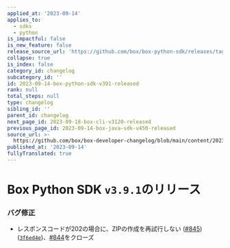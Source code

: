 ```yaml
---
applied_at: '2023-09-14'
applies_to:
  - sdks
  - python
is_impactful: false
is_new_feature: false
release_source_url: 'https://github.com/box/box-python-sdk/releases/tag/v3.9.1'
collapse: true
is_index: false
category_id: changelog
subcategory_id: ''
id: 2023-09-14-box-python-sdk-v391-released
rank: null
total_steps: null
type: changelog
sibling_id: ''
parent_id: changelog
next_page_id: 2023-09-18-box-cli-v3120-released
previous_page_id: 2023-09-14-box-java-sdk-v450-released
source_url: >-
  https://github.com/box/box-developer-changelog/blob/main/content/2023/09-14-box-python-sdk-v391-released.md
published_at: '2023-09-14'
fullyTranslated: true
---
```

# Box Python SDK `v3.9.1`のリリース

### バグ修正

* レスポンスコードが202の場合に、ZIPの作成を再試行しない ([#845][1]) ([`3f6ed4e`][2])、[#844][3]をクローズ

[1]: https://github.com/box/box-python-sdk/issues/845

[2]: https://github.com/box/box-python-sdk/commit/3f6ed4e1053a494ed9f2b79828850e059d0a1617

[3]: https://github.com/box/box-python-sdk/issues/844
